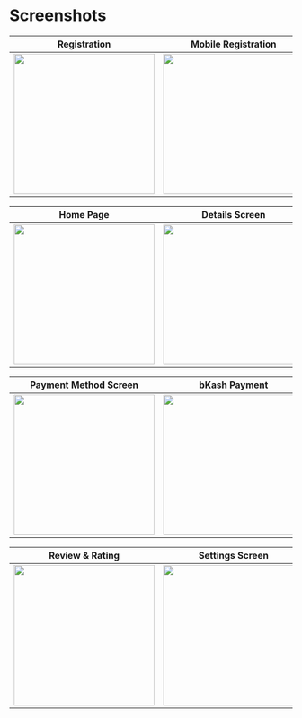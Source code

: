 # Screenshots

| Registration | Mobile Registration | Mobile Login |
|------|-------|-------|
|<img src="https://github.com/user-attachments/assets/26f32497-8f0b-4ec7-b3f8-adde319da510" width="250">|<img src="https://github.com/user-attachments/assets/c03214c7-4a6a-4762-9545-5df4b365291d" width="250">|<img src="https://github.com/user-attachments/assets/d90b0531-97b1-4242-acf7-8778e5540c5f" width="250">|

| Home Page | Details Screen | Cart Screen |
|------|-------|-------|
|<img src="" width="250">|<img src="" width="250">|<img src="" width="250">|

| Payment Method Screen | bKash Payment  | Card Payment |
|------|-------|-------|
|<img src="" width="250">|<img src="" width="250">|<img src="" width="250">|

| Review & Rating | Settings Screen | Favorite Screen |
|------|-------|-------|
|<img src="" width="250">|<img src="" width="250">|<img src="" width="250">|
